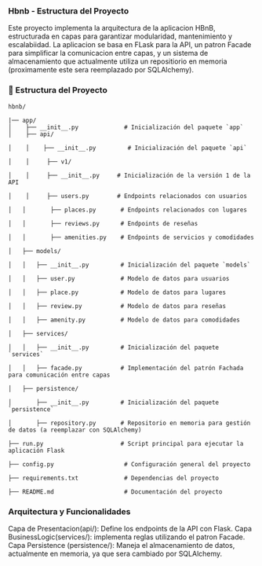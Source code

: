 ### Hbnb - Estructura del Proyecto

Este proyecto implementa la arquitectura de la aplicacion HBnB, estructurada en capas para garantizar modularidad, mantenimiento y escalabiidad. La aplicacion se basa en FLask para la API, un patron Facade para simplificar la comunicacion entre capas, y un sistema de almacenamiento que actualmente utiliza un repositiorio en memoria (proximamente este sera reemplazado por SQLAlchemy).

### 📂 Estructura del Proyecto

```
hbnb/

|── app/
│    ├── __init__.py             # Inicialización del paquete `app`
│    ├── api/

│    │    ├── __init__.py         # Inicialización del paquete `api`

│    │     ├── v1/

│    │     ├── __init__.py     # Inicialización de la versión 1 de la API

│    │     ├── users.py        # Endpoints relacionados con usuarios

│   │       ├── places.py       # Endpoints relacionados con lugares

│   │       ├── reviews.py      # Endpoints de reseñas

│   │       ├── amenities.py    # Endpoints de servicios y comodidades

│   ├── models/

│   │   ├── __init__.py         # Inicialización del paquete `models`

│   │   ├── user.py             # Modelo de datos para usuarios

│   │   ├── place.py            # Modelo de datos para lugares

│   │   ├── review.py           # Modelo de datos para reseñas

│   │   ├── amenity.py          # Modelo de datos para comodidades

│   ├── services/

│   │   ├── __init__.py         # Inicialización del paquete `services`

│   │   ├── facade.py           # Implementación del patrón Fachada para comunicación entre capas

│   ├── persistence/

│       ├── __init__.py         # Inicialización del paquete `persistence`

│       ├── repository.py       # Repositorio en memoria para gestión de datos (a reemplazar con SQLAlchemy)

├── run.py                      # Script principal para ejecutar la aplicación Flask

├── config.py                    # Configuración general del proyecto

├── requirements.txt             # Dependencias del proyecto

├── README.md                    # Documentación del proyecto
```

### Arquitectura y Funcionalidades

Capa de Presentacion(api/): Define los endpoints de la API con Flask.
Capa BusinessLogic(services/): implementa reglas utilizando el patron Facade.
Capa Persistence (persistence/): Maneja el almacenamiento de datos, actualmente en memoria, ya que sera cambiado por SQLAlchemy.
